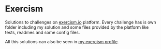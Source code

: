 # Exercism
Solutions to challenges on [exercism.io](https://exercism.io) platform. Every challenge has is own folder including my solution  and some files provided by the platform like tests, readmes and some config files. 

All this solutions can also be seen in [my exercism profile](https://exercism.io/profiles/fcosueza).
